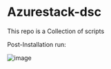 # Azurestack-dsc

This repo is a Collection of scripts 


Post-Installation run:

![image](https://user-images.githubusercontent.com/8255007/33949046-b1ac4e02-e028-11e7-93e9-d92aaa38ab96.png)



